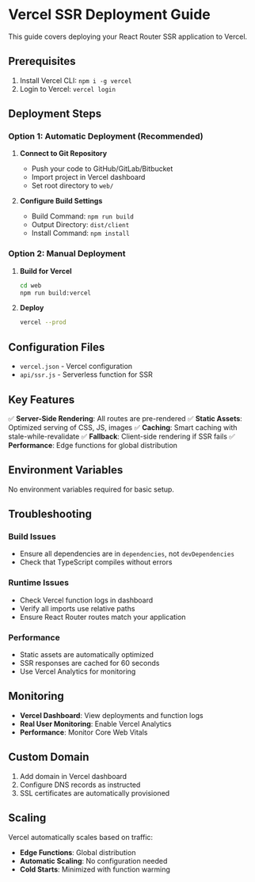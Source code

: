 # Vercel SSR Deployment Guide

This guide covers deploying your React Router SSR application to Vercel.

## Prerequisites

1. Install Vercel CLI: `npm i -g vercel`
2. Login to Vercel: `vercel login`

## Deployment Steps

### Option 1: Automatic Deployment (Recommended)

1. **Connect to Git Repository**

   - Push your code to GitHub/GitLab/Bitbucket
   - Import project in Vercel dashboard
   - Set root directory to `web/`

2. **Configure Build Settings**
   - Build Command: `npm run build`
   - Output Directory: `dist/client`
   - Install Command: `npm install`

### Option 2: Manual Deployment

1. **Build for Vercel**

   ```bash
   cd web
   npm run build:vercel
   ```

2. **Deploy**
   ```bash
   vercel --prod
   ```

## Configuration Files

- `vercel.json` - Vercel configuration
- `api/ssr.js` - Serverless function for SSR

## Key Features

✅ **Server-Side Rendering**: All routes are pre-rendered
✅ **Static Assets**: Optimized serving of CSS, JS, images
✅ **Caching**: Smart caching with stale-while-revalidate
✅ **Fallback**: Client-side rendering if SSR fails
✅ **Performance**: Edge functions for global distribution

## Environment Variables

No environment variables required for basic setup.

## Troubleshooting

### Build Issues

- Ensure all dependencies are in `dependencies`, not `devDependencies`
- Check that TypeScript compiles without errors

### Runtime Issues

- Check Vercel function logs in dashboard
- Verify all imports use relative paths
- Ensure React Router routes match your application

### Performance

- Static assets are automatically optimized
- SSR responses are cached for 60 seconds
- Use Vercel Analytics for monitoring

## Monitoring

- **Vercel Dashboard**: View deployments and function logs
- **Real User Monitoring**: Enable Vercel Analytics
- **Performance**: Monitor Core Web Vitals

## Custom Domain

1. Add domain in Vercel dashboard
2. Configure DNS records as instructed
3. SSL certificates are automatically provisioned

## Scaling

Vercel automatically scales based on traffic:

- **Edge Functions**: Global distribution
- **Automatic Scaling**: No configuration needed
- **Cold Starts**: Minimized with function warming

